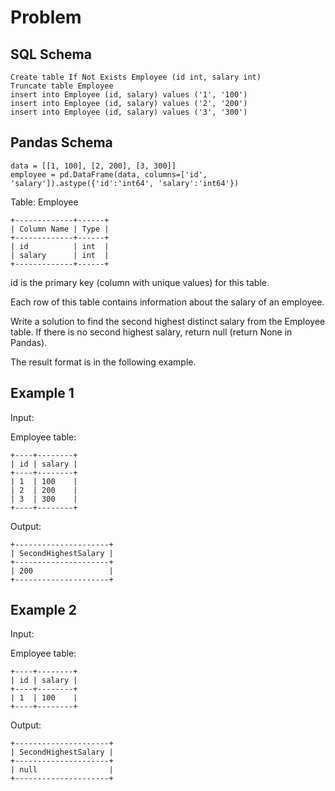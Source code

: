 # Problem

## SQL Schema

    Create table If Not Exists Employee (id int, salary int)
    Truncate table Employee
    insert into Employee (id, salary) values ('1', '100')
    insert into Employee (id, salary) values ('2', '200')
    insert into Employee (id, salary) values ('3', '300')

## Pandas Schema

    data = [[1, 100], [2, 200], [3, 300]]
    employee = pd.DataFrame(data, columns=['id', 'salary']).astype({'id':'int64', 'salary':'int64'})

Table: Employee

    +-------------+------+
    | Column Name | Type |
    +-------------+------+
    | id          | int  |
    | salary      | int  |
    +-------------+------+

id is the primary key (column with unique values) for this table.

Each row of this table contains information about the salary of an employee.
 
Write a solution to find the second highest distinct salary from the Employee table. If there is no second highest salary, return null (return None in Pandas).

The result format is in the following example.

## Example 1

Input: 

Employee table:

    +----+--------+
    | id | salary |
    +----+--------+
    | 1  | 100    |
    | 2  | 200    |
    | 3  | 300    |
    +----+--------+

Output: 

    +---------------------+
    | SecondHighestSalary |
    +---------------------+
    | 200                 |
    +---------------------+

## Example 2

Input: 

Employee table:

    +----+--------+
    | id | salary |
    +----+--------+
    | 1  | 100    |
    +----+--------+

Output: 

    +---------------------+
    | SecondHighestSalary |
    +---------------------+
    | null                |
    +---------------------+
